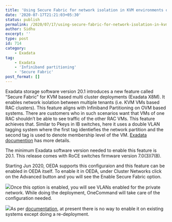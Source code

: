 ```yaml
---
title: 'Using Secure Fabric for network isolation in KVM environments on Exadata'
date: '2020-07-17T21:21:03+05:30'
status: publish
permalink: /2020/07/17/using-secure-fabric-for-network-isolation-in-kvm-environments-on-exadata
author: Sidhu
excerpt: ''
type: post
id: 714
category:
    - Exadata
tag:
    - Exadata
    - 'Infiniband partitioning'
    - 'Secure Fabric'
post_format: []
---
```

Exadata storage software version 20.1 introduces a new feature called “Secure Fabric” for KVM based multi cluster deployments (Exadata X8M). It enables network isolation between multiple tenants (i.e. KVM VMs based RAC clusters). This feature aligns with Infiniband Partitioning on OVM based systems. There are customers who in such scenarios want that VMs of one RAC shouldn’t be able to see traffic of the other RAC VMs. This feature achieves that. Similar to Pkeys in IB switches, here it uses a double VLAN tagging system where the first tag identiefies the network partition and the second tag is used to denote membership level of the VM. [Exadata documention](https://docs.oracle.com/en/engineered-systems/exadata-database-machine/dbmin/exadata-network-requirements.html#GUID-75CC8740-CC7F-4A7B-B69B-B93E927E80EC) has more details.   
  
The minimum Exadata software version needed to enable this feature is 20.1. This release comes with RoCE switches firmware version 7.0(3)I7(8).   
  
Starting Jun 2020, OEDA supports this configuraion and this feature can be enabled in OEDA itself. To enable it in OEDA, under Cluster Networks click on the Advanced button and you will see the Enable Secure Fabric option.

![](../../../../uploads/2020/07/image.png)Once this option is enabled, you will see VLANs enabled for the private network. While doing the deployment, OneCommand will take care of the configuration needed.

![](../../../../uploads/2020/07/image-1.png)As per [documentation](https://docs.oracle.com/en/engineered-systems/exadata-database-machine/dbmin/exadata-network-requirements.html#GUID-45F7E8CC-B19A-4848-9721-8539EE1AAF07), at present there is no way to enable it on existing systems except doing a re-deployment.